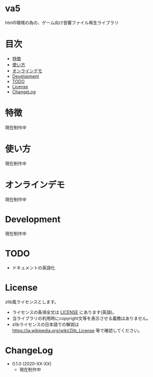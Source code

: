 # va5

html5環境の為の、ゲーム向け音響ファイル再生ライブラリ

# 目次

- [特徴](#特徴)
- [使い方](#使い方)
- [オンラインデモ](#オンラインデモ)
- [Development](#development)
- [TODO](#todo)
- [License](#license)
- [ChangeLog](#changelog)


# 特徴

現在制作中


# 使い方

現在制作中


# オンラインデモ

現在制作中


# Development

現在制作中


# TODO

- ドキュメントの英語化


# License

zlib風ライセンスとします。

- ライセンスの条項全文は [LICENSE](LICENSE) にあります(英語)。
- 当ライブラリの利用時にcopyright文等を表示させる義務はありません。
- zlibライセンスの日本語での解説は https://ja.wikipedia.org/wiki/Zlib_License 等で確認してください。


# ChangeLog

- 0.1.0 (2020-XX-XX)
    - 現在制作中

